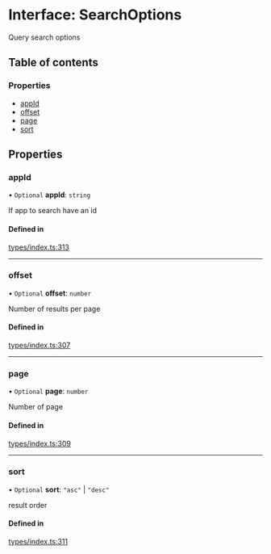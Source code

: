 # Interface: SearchOptions

Query search options

## Table of contents

### Properties

- [appId](SearchOptions.md#appid)
- [offset](SearchOptions.md#offset)
- [page](SearchOptions.md#page)
- [sort](SearchOptions.md#sort)

## Properties

### appId

• `Optional` **appId**: `string`

If app to search have an id

#### Defined in

[types/index.ts:313](https://github.com/nevermined-io/react-components/blob/a0badcf/catalog/src/types/index.ts#L313)

___

### offset

• `Optional` **offset**: `number`

Number of results per page

#### Defined in

[types/index.ts:307](https://github.com/nevermined-io/react-components/blob/a0badcf/catalog/src/types/index.ts#L307)

___

### page

• `Optional` **page**: `number`

Number of page

#### Defined in

[types/index.ts:309](https://github.com/nevermined-io/react-components/blob/a0badcf/catalog/src/types/index.ts#L309)

___

### sort

• `Optional` **sort**: ``"asc"`` \| ``"desc"``

result order

#### Defined in

[types/index.ts:311](https://github.com/nevermined-io/react-components/blob/a0badcf/catalog/src/types/index.ts#L311)
